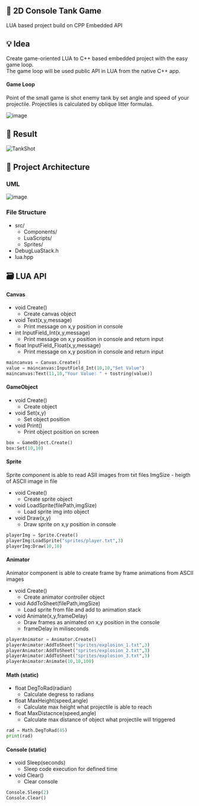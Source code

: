 :pencil: 2D Console Tank Game
---------
LUA based project build on CPP Embedded API

:bulb: Idea
---------
Create game-oriented LUA to C++ based embedded project with the easy game loop. <br>
The game loop will be used public API in LUA from the native C++ app.

#### Game Loop
Point of the small game is shot enemy tank by set angle and speed of your projectile.
Projectiles is calculated by oblique litter formulas.

![image](https://user-images.githubusercontent.com/14979589/73132744-9a9b6980-4027-11ea-906c-40a675e8705d.png)

:tada: Result
---------
![TankShot](https://user-images.githubusercontent.com/14979589/73132692-fc0f0880-4026-11ea-813f-f802a2b4a8cc.gif)

:pushpin: Project Architecture
---------
### UML
![image](https://user-images.githubusercontent.com/14979589/73133123-24016a80-402d-11ea-9d7d-bbf3e5c00e40.png)

### File Structure
* src/
  * Components/
  * LuaScripts/
  * Sprites/
* DebugLuaStack.h
* lua.hpp

:card_file_box: LUA API
---------
#### Canvas
* void Create()
  * Create canvas object
* void Text(x,y,message)
  * Print message on x,y position in console
* int InputField_Int(x,y,message)
  * Print message on x,y position in console and return input
* float InputField_Float(x,y,message)
  * Print message on x,y position in console and return input
 
```python
maincanvas = Canvas.Create()
value = maincanvas:InputField_Int(10,10,"Set Value")
maincanvas:Text(11,10,"Your Value: " + tostring(value))
```

#### GameObject
* void Create()
  * Create object
* void Set(x,y)
  * Set object position
* void Print()
  * Print object position on screen
  
```python
box = GameObject.Create()
box:Set(10,10)
```
  
#### Sprite
Sprite component is able to read ASII images from txt files
ImgSize - heigth of ASCII image in file
* void Create()
  * Create sprite object
* void LoadSprite(filePath,imgSize)
  * Load sprite img into object
* void Draw(x,y)
  * Draw sprite on x,y position in console

```python
playerImg = Sprite.Create()
playerImg:LoadSprite("sprites/player.txt",3)
playerImg:Draw(10,10)
```

#### Animator
Animator component is able to create frame by frame animations from ASCII images
* void Create()
  * Create animator controller object
* void AddToSheet(filePath,imgSize)
  * Load sprite from file and add to animation stack
* void Animate(x,y,frameDelay)
  * Draw frames as animated on x,y position in the console
  * frameDelay in miliseconds
  
```python
playerAnimator = Animator.Create()
playerAnimator:AddToSheet("sprites/explosion_1.txt",3)
playerAnimator:AddToSheet("sprites/explosion_2.txt",3)
playerAnimator:AddToSheet("sprites/explosion_3.txt",3)
playerAnimator:Animate(10,10,100)
```
  
#### Math (static)
* float DegToRad(radian)
  * Calculate degress to radians
* float MaxHeight(speed,angle)
  * Calculate max height what projectile is able to reach
* float MaxDistacnce(speed,angle)
  * Calculate max distance of object what projectile will triggered

```python
rad = Math.DegToRad(45)
print(rad)
```

#### Console (static)
* void Sleep(seconds)
  * Sleep code execution for defined time
* void Clear()
  * Clear console
  
```python
Console.Sleep(2)
Console.Clear()
```
